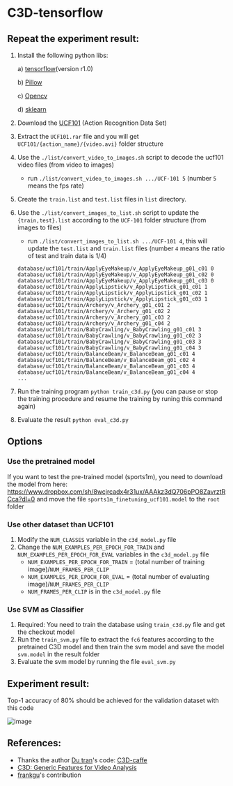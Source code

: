 # C3D-tensorflow

## Repeat the experiment result:

1. Install the following python libs:

    a) [tensorflow][1](version r1.0)

    b) [Pillow][2]

    c) [Opencv][7]

    d) [sklearn][9]
2. Download the [UCF101][3] (Action Recognition Data Set)
3. Extract the `UCF101.rar` file and you will get `UCF101/{action_name}/{video.avi}` folder structure
4. Use the `./list/convert_video_to_images.sh` script to decode the ucf101 video files (from video to images)
    - run `./list/convert_video_to_images.sh .../UCF-101 5` (number `5` means the fps rate)
5. Create the `train.list` and `test.list` files in `list` directory.
6. Use the `./list/convert_images_to_list.sh` script to update the `{train,test}.list` according to the `UCF-101` folder structure (from images to files)
    - run `./list/convert_images_to_list.sh .../UCF-101 4`, this will update the `test.list` and `train.list` files (number `4` means the ratio of test and train data is 1/4)

    ```
    database/ucf101/train/ApplyEyeMakeup/v_ApplyEyeMakeup_g01_c01 0
    database/ucf101/train/ApplyEyeMakeup/v_ApplyEyeMakeup_g01_c02 0
    database/ucf101/train/ApplyEyeMakeup/v_ApplyEyeMakeup_g01_c03 0
    database/ucf101/train/ApplyLipstick/v_ApplyLipstick_g01_c01 1
    database/ucf101/train/ApplyLipstick/v_ApplyLipstick_g01_c02 1
    database/ucf101/train/ApplyLipstick/v_ApplyLipstick_g01_c03 1
    database/ucf101/train/Archery/v_Archery_g01_c01 2
    database/ucf101/train/Archery/v_Archery_g01_c02 2
    database/ucf101/train/Archery/v_Archery_g01_c03 2
    database/ucf101/train/Archery/v_Archery_g01_c04 2
    database/ucf101/train/BabyCrawling/v_BabyCrawling_g01_c01 3
    database/ucf101/train/BabyCrawling/v_BabyCrawling_g01_c02 3
    database/ucf101/train/BabyCrawling/v_BabyCrawling_g01_c03 3
    database/ucf101/train/BabyCrawling/v_BabyCrawling_g01_c04 3
    database/ucf101/train/BalanceBeam/v_BalanceBeam_g01_c01 4
    database/ucf101/train/BalanceBeam/v_BalanceBeam_g01_c02 4
    database/ucf101/train/BalanceBeam/v_BalanceBeam_g01_c03 4
    database/ucf101/train/BalanceBeam/v_BalanceBeam_g01_c04 4
    ...
    ```
7. Run the training program `python train_c3d.py` (you can pause or stop the training procedure and resume the training by runing this command again)

8. Evaluate the result `python eval_c3d.py`

## Options

### Use the pretrained model
If you want to test the pre-trained model (sports1m), you need to download the model from here: https://www.dropbox.com/sh/8wcjrcadx4r31ux/AAAkz3dQ706pPO8ZavrztRCca?dl=0 and move the file `sports1m_finetuning_ucf101.model` to the `root` folder

### Use other dataset than UCF101
1. Modify the `NUM_CLASSES` variable in the `c3d_model.py` file
2. Change the `NUM_EXAMPLES_PER_EPOCH_FOR_TRAIN` and `NUM_EXAMPLES_PER_EPOCH_FOR_EVAL` variables in the `c3d_model.py` file
    - `NUM_EXAMPLES_PER_EPOCH_FOR_TRAIN` = (total number of training image)/`NUM_FRAMES_PER_CLIP`
    - `NUM_EXAMPLES_PER_EPOCH_FOR_EVAL` = (total number of evaluating image)/`NUM_FRAMES_PER_CLIP`
    - `NUM_FRAMES_PER_CLIP` is in the `c3d_model.py` file

### Use SVM as Classifier
1. Required: You need to train the database using `train_c3d.py` file and get the checkout model
2. Run the `train_svm.py` file to extract the `fc6` features according to the pretrained C3D model and then train the svm model and save the model `svm.model` in the result folder
3. Evaluate the svm model by running the file `eval_svm.py`

## Experiment result:

Top-1 accuracy of 80% should be achieved for the validation dataset with this code

![image](/images/ucf101_result.png)

## References:

- Thanks the author [Du tran][4]'s code: [C3D-caffe][5]
- [C3D: Generic Features for Video Analysis][6]
- [frankgu][8]'s contribution

[1]: https://www.tensorflow.org/
[2]: http://pillow.readthedocs.io/en/3.1.x/reference/Image.html
[3]: http://crcv.ucf.edu/data/UCF101/UCF101.rar
[4]: https://github.com/dutran
[5]: https://github.com/facebook/C3D
[6]: http://vlg.cs.dartmouth.edu/c3d/
[7]: http://opencv.org/
[8]: https://github.com/frankgu
[9]: http://scikit-learn.org/stable/install.html
